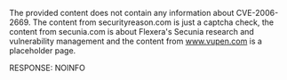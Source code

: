 The provided content does not contain any information about CVE-2006-2669. The content from securityreason.com is just a captcha check, the content from secunia.com is about Flexera's Secunia research and vulnerability management and the content from www.vupen.com is a placeholder page.

RESPONSE: NOINFO